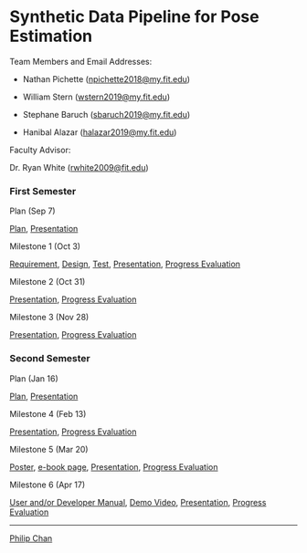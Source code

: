 
# Synthetic Data Pipeline for Pose Estimation

Team Members and Email Addresses:

- Nathan Pichette (npichette2018@my.fit.edu)

- William Stern (wstern2019@my.fit.edu)

- Stephane Baruch (sbaruch2019@my.fit.edu)

- Hanibal Alazar  (halazar2019@my.fit.edu)



Faculty Advisor:

Dr. Ryan White (rwhite2009@fit.edu)

### First Semester

Plan (Sep 7)

[Plan](plan1.pdf), [Presentation](plan1Pres.pdf)

Milestone 1 (Oct 3)

[Requirement](requirement.pdf), [Design](design1.pdf), [Test](test.pdf), [Presentation](Mile1presen.pdf), [Progress Evaluation](eval1.pdf)

Milestone 2 (Oct 31) 

[Presentation](Mile2_pres.pdf), [Progress Evaluation](update_doc_2.pdf)

Milestone 3 (Nov 28)

[Presentation](Mile3_pres.pdf), [Progress Evaluation](update_doc_3.pdf)

### Second Semester

Plan (Jan 16)

[Plan](Senior_Proj2_plan.pdf), [Presentation](Senior_Proj_Sem2_Plan.pdf)

Milestone 4 (Feb 13)

[Presentation](Milestone_4_pres.pdf), [Progress Evaluation](update_doc_4.pdf)

Milestone 5 (Mar 20)

[Poster](Senior_Design_Poster.pptx.pdf), [e-book page](ebook_page.pdf), [Presentation](Mile_5_prez.pdf), [Progress Evaluation](update_doc_5.pdf)

Milestone 6 (Apr 17)

[User and/or Developer Manual](https://docs.google.com/document/d/1f2-fRwDwIMu1rQtyr8x-ECNHY79iO-a0F0htBay8L9E/edit?usp=sharing), [Demo Video](demoVideo.mp4), [Presentation](Mile_6_prez.pdf), [Progress Evaluation](update_doc_6-1.pdf)

* * *

[Philip Chan](http://www.cs.fit.edu/~pkc/)
